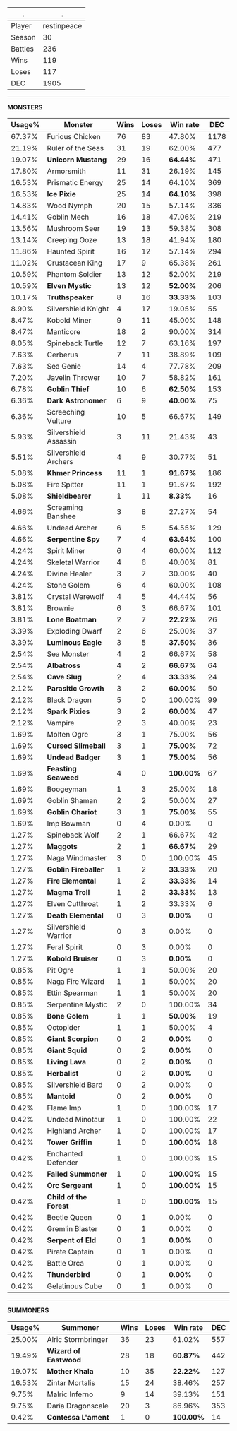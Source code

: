 .|.
|-|-
Player|restinpeace
Season|30
Battles|236
Wins|119
Loses|117
DEC|1905

---
**MONSTERS**

Usage%|Monster|Wins|Loses|Win rate|DEC|
-|-|-|-|-|-|
67.37%|Furious Chicken|76|83|47.80%|1178|
21.19%|Ruler of the Seas|31|19|62.00%|477|
19.07%|**Unicorn Mustang**|29|16|**64.44%**|471|
17.80%|Armorsmith|11|31|26.19%|145|
16.53%|Prismatic Energy|25|14|64.10%|369|
16.53%|**Ice Pixie**|25|14|**64.10%**|398|
14.83%|Wood Nymph|20|15|57.14%|336|
14.41%|Goblin Mech|16|18|47.06%|219|
13.56%|Mushroom Seer|19|13|59.38%|308|
13.14%|Creeping Ooze|13|18|41.94%|180|
11.86%|Haunted Spirit|16|12|57.14%|294|
11.02%|Crustacean King|17|9|65.38%|261|
10.59%|Phantom Soldier|13|12|52.00%|219|
10.59%|**Elven Mystic**|13|12|**52.00%**|206|
10.17%|**Truthspeaker**|8|16|**33.33%**|103|
8.90%|Silvershield Knight|4|17|19.05%|55|
8.47%|Kobold Miner|9|11|45.00%|148|
8.47%|Manticore|18|2|90.00%|314|
8.05%|Spineback Turtle|12|7|63.16%|197|
7.63%|Cerberus|7|11|38.89%|109|
7.63%|Sea Genie|14|4|77.78%|209|
7.20%|Javelin Thrower|10|7|58.82%|161|
6.78%|**Goblin Thief**|10|6|**62.50%**|153|
6.36%|**Dark Astronomer**|6|9|**40.00%**|75|
6.36%|Screeching Vulture|10|5|66.67%|149|
5.93%|Silvershield Assassin|3|11|21.43%|43|
5.51%|Silvershield Archers|4|9|30.77%|51|
5.08%|**Khmer Princess**|11|1|**91.67%**|186|
5.08%|Fire Spitter|11|1|91.67%|192|
5.08%|**Shieldbearer**|1|11|**8.33%**|16|
4.66%|Screaming Banshee|3|8|27.27%|54|
4.66%|Undead Archer|6|5|54.55%|129|
4.66%|**Serpentine Spy**|7|4|**63.64%**|100|
4.24%|Spirit Miner|6|4|60.00%|112|
4.24%|Skeletal Warrior|4|6|40.00%|81|
4.24%|Divine Healer|3|7|30.00%|40|
4.24%|Stone Golem|6|4|60.00%|108|
3.81%|Crystal Werewolf|4|5|44.44%|56|
3.81%|Brownie|6|3|66.67%|101|
3.81%|**Lone Boatman**|2|7|**22.22%**|26|
3.39%|Exploding Dwarf|2|6|25.00%|37|
3.39%|**Luminous Eagle**|3|5|**37.50%**|36|
2.54%|Sea Monster|4|2|66.67%|58|
2.54%|**Albatross**|4|2|**66.67%**|64|
2.54%|**Cave Slug**|2|4|**33.33%**|24|
2.12%|**Parasitic Growth**|3|2|**60.00%**|50|
2.12%|Black Dragon|5|0|100.00%|99|
2.12%|**Spark Pixies**|3|2|**60.00%**|47|
2.12%|Vampire|2|3|40.00%|23|
1.69%|Molten Ogre|3|1|75.00%|56|
1.69%|**Cursed Slimeball**|3|1|**75.00%**|72|
1.69%|**Undead Badger**|3|1|**75.00%**|56|
1.69%|**Feasting Seaweed**|4|0|**100.00%**|67|
1.69%|Boogeyman|1|3|25.00%|18|
1.69%|Goblin Shaman|2|2|50.00%|27|
1.69%|**Goblin Chariot**|3|1|**75.00%**|55|
1.69%|Imp Bowman|0|4|0.00%|0|
1.27%|Spineback Wolf|2|1|66.67%|42|
1.27%|**Maggots**|2|1|**66.67%**|29|
1.27%|Naga Windmaster|3|0|100.00%|45|
1.27%|**Goblin Fireballer**|1|2|**33.33%**|20|
1.27%|**Fire Elemental**|1|2|**33.33%**|14|
1.27%|**Magma Troll**|1|2|**33.33%**|13|
1.27%|Elven Cutthroat|1|2|33.33%|6|
1.27%|**Death Elemental**|0|3|**0.00%**|0|
1.27%|Silvershield Warrior|0|3|0.00%|0|
1.27%|Feral Spirit|0|3|0.00%|0|
1.27%|**Kobold Bruiser**|0|3|**0.00%**|0|
0.85%|Pit Ogre|1|1|50.00%|20|
0.85%|Naga Fire Wizard|1|1|50.00%|20|
0.85%|Ettin Spearman|1|1|50.00%|20|
0.85%|Serpentine Mystic|2|0|100.00%|34|
0.85%|**Bone Golem**|1|1|**50.00%**|19|
0.85%|Octopider|1|1|50.00%|4|
0.85%|**Giant Scorpion**|0|2|**0.00%**|0|
0.85%|**Giant Squid**|0|2|**0.00%**|0|
0.85%|**Living Lava**|0|2|**0.00%**|0|
0.85%|**Herbalist**|0|2|**0.00%**|0|
0.85%|Silvershield Bard|0|2|0.00%|0|
0.85%|**Mantoid**|0|2|**0.00%**|0|
0.42%|Flame Imp|1|0|100.00%|17|
0.42%|Undead Minotaur|1|0|100.00%|22|
0.42%|Highland Archer|1|0|100.00%|17|
0.42%|**Tower Griffin**|1|0|**100.00%**|18|
0.42%|Enchanted Defender|1|0|100.00%|15|
0.42%|**Failed Summoner**|1|0|**100.00%**|15|
0.42%|**Orc Sergeant**|1|0|**100.00%**|15|
0.42%|**Child of the Forest**|1|0|**100.00%**|15|
0.42%|Beetle Queen|0|1|0.00%|0|
0.42%|Gremlin Blaster|0|1|0.00%|0|
0.42%|**Serpent of Eld**|0|1|**0.00%**|0|
0.42%|Pirate Captain|0|1|0.00%|0|
0.42%|Battle Orca|0|1|0.00%|0|
0.42%|**Thunderbird**|0|1|**0.00%**|0|
0.42%|Gelatinous Cube|0|1|0.00%|0|

---
**SUMMONERS**

Usage%|Summoner|Wins|Loses|Win rate|DEC|
-|-|-|-|-|-|
25.00%|Alric Stormbringer|36|23|61.02%|557|
19.49%|**Wizard of Eastwood**|28|18|**60.87%**|442|
19.07%|**Mother Khala**|10|35|**22.22%**|127|
16.53%|Zintar Mortalis|15|24|38.46%|257|
9.75%|Malric Inferno|9|14|39.13%|151|
9.75%|Daria Dragonscale|20|3|86.96%|353|
0.42%|**Contessa L'ament**|1|0|**100.00%**|14|
